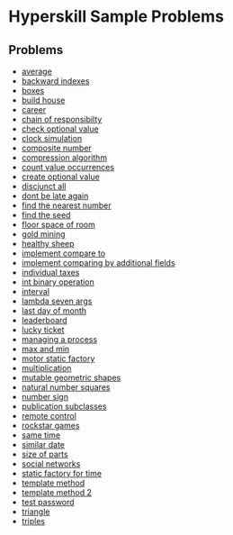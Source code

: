 # Hyperskill Sample Problems

## Problems
- [average](./Average/README.md)
- [backward indexes](./BackwardIndexes/README.md)
- [boxes](./Boxes/README.md)
- [build house](./BuildHouse/README.md)
- [career](./Career/README.md)
- [chain of responsibilty](./ChainOfResponsibility/README.md)
- [check optional value](./CheckOptionalValue/README.md)
- [clock simulation](./ClockSimulation/README.md)
- [composite number](./README.md)
- [compression algorithm](./CompressionAlgorithm/README.md)
- [count value occurrences](./CountValueOccurrences/README.md)
- [create optional value](./CreateOptionalValue/README.md)
- [discjunct all](./DisjunctAll/README.md)
- [dont be late again](./DontBeLateAgain/README.md)
- [find the nearest number](./FindNearestNumber/README.md)
- [find the seed](./FindTheSeed/README.md)
- [floor space of room](./FloorSpaceOfRoom/README.md)
- [gold mining](./GoldMining/README.md)
- [healthy sheep](./HealthySheep/README.md)
- [implement compare to](./ImplementCompareToMethod/README.md)
- [implement comparing by additional fields](./ImplementComparingByAdditionalFields/README.md)
- [individual taxes](./IndividualTaxes/README.md)
- [int binary operation](./IntBinaryOperation/README.md)
- [interval](./Interval/README.md)
- [lambda seven args](./LambdaSevenArgs/README.md)
- [last day of month](./LastDayOfMonth/README.md)
- [leaderboard](./Leaderboard/README.md)
- [lucky ticket](./LuckyTicket/README.md)
- [managing a process](./ManagingProcess/README.md)
- [max and min](./MaxAndMin/README.md)
- [motor static factory](./MotorStaticFactory/README.md)
- [multiplication](./Multiplication/README.md)
- [mutable geometric shapes](./MutableGeometricShapes/README.md)
- [natural number squares](./NaturalNumbersSquares/README.md)
- [number sign](./NumberSign/README.md)
- [publication subclasses](./PublicationSubclasses/README.md)
- [remote control](./RemoteControl/README.md)
- [rockstar games](./RockstarGames/README.md)
- [same time](./SameTime/README.md)
- [similar date](./SimilarDate/README.md)
- [size of parts](./SizeOfParts/README.md)
- [social networks](./SocialNetworks/README.md)
- [static factory for time](./StaticFactoryForTime/README.md)
- [template method](./TemplateMethod/README.md)
- [template method 2](./TemplateMethod2/README.md)
- [test password](./TestPassword/README.md)
- [triangle](./Triangle/README.md)
- [triples](./Triples/README.md)

<!--
TODO:
- [ ] add topics to each sample problems
- [x] arrange into alphabetical order
  - [x] keep a list by time added
- [ ] make it testable TDD
  - [ ] create a class for the main program
  - [ ] create unit tests
 -->

<!--
problems by time added
healthy sheep; interval; natural numbers squares; size of parts;
composite number; number sign; boxes; clock simulation;
individual taxes; publication subclasses; int binary operation;
similar date; same time; find the seed; dont be late again;
last day of month; mutable geometric shapes; static factory for time;
lambda seven args; remote control; max and min; career;
motor static factory; template method; build house;
template method 2; social networks; floor space of room;
backward indexes; chain of responsibility; disjunct all;
count value occurrences; compression algorithm; rockstar games;
managing a process; triangle; lucky ticket;
gold mining (bigdecimal); average (bigdecimal);
multiplication (bigdecimal); create optional value;
check optional value; implement compare to;
implement comparing by additional fields; triples;
-->